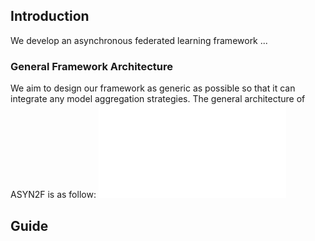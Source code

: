 ## Introduction

We develop an asynchronous federated learning framework ...


### General Framework Architecture
We aim to design our framework as generic as possible so that it can integrate any model aggregation strategies. The general architecture of ASYN2F is as follow:
![GitHub Logo](/AsynFL/images/AsynFL_Architecture.pdf)


## Guide

